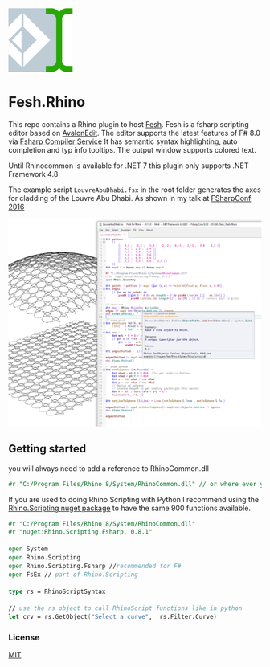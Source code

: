 ![Logo](https://raw.githubusercontent.com/goswinr/Fesh.Rhino/main/Media/logo128.png)
# Fesh.Rhino

 This repo contains a Rhino plugin to host [Fesh](https://github.com/goswinr/Fesh).
 Fesh is a fsharp scripting editor based on [AvalonEdit](https://github.com/goswinr/AvalonEditB).
 The editor supports the latest features of F# 8.0 via [Fsharp Compiler Service](https://www.nuget.org/packages/FSharp.Compiler.Service)
 It has semantic syntax highlighting, auto completion and typ info tooltips. The output window supports colored text.

Until Rhinocommon is available for .NET 7 this plugin only supports .NET Framework 4.8


The example script `LouvreAbuDhabi.fsx` in the root folder generates the axes for cladding of the Louvre Abu Dhabi.
As shown in my talk at [FSharpConf 2016](https://www.youtube.com/watch?v=ZY-bvZZZZnE)

![Screenshot](https://raw.githubusercontent.com/goswinr/Fesh.Rhino/main/Media/screen1.png)

## Getting started

you will always need to add a reference to RhinoCommon.dll


```fsharp
#r "C:/Program Files/Rhino 8/System/RhinoCommon.dll" // or where ever you have it
```

If you are used to doing Rhino Scripting with Python I recommend using the [Rhino.Scripting nuget package](https://nuget.org/packages/Rhino.Scripting) to have the same 900 functions available.


```fsharp
#r "C:/Program Files/Rhino 8/System/RhinoCommon.dll"
#r "nuget:Rhino.Scripting.Fsharp, 0.8.1"

open System
open Rhino.Scripting
open Rhino.Scripting.Fsharp //recommended for F#
open FsEx // part of Rhino.Scripting

type rs = RhinoScriptSyntax

// use the rs object to call RhinoScript functions like in python
let crv = rs.GetObject("Select a curve",  rs.Filter.Curve)
```

### License
[MIT](https://github.com/goswinr/Fesh.Rhino/blob/main/LICENSE)


